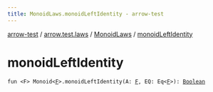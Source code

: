 ```yaml
---
title: MonoidLaws.monoidLeftIdentity - arrow-test
---
```


[arrow-test](../../index.html) / [arrow.test.laws](../index.html) / [MonoidLaws](index.html) / [monoidLeftIdentity](./monoid-left-identity.html)

# monoidLeftIdentity

`fun <F> Monoid<`[`F`](monoid-left-identity.html#F)`>.monoidLeftIdentity(A: `[`F`](monoid-left-identity.html#F)`, EQ: Eq<`[`F`](monoid-left-identity.html#F)`>): `[`Boolean`](https://kotlinlang.org/api/latest/jvm/stdlib/kotlin/-boolean/index.html)